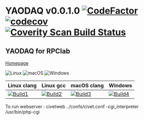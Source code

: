 # YAODAQ v0.0.1.0 [![CodeFactor](https://www.codefactor.io/repository/github/rpclab/yaodaq/badge)](https://www.codefactor.io/repository/github/rpclab/yaodaq) [![codecov](https://codecov.io/gh/RPClab/YAODAQ/branch/master/graph/badge.svg)](https://codecov.io/gh/RPClab/YAODAQ)  <a href="https://scan.coverity.com/projects/rpcla-"><img alt="Coverity Scan Build Status" src="https://scan.coverity.com/projects/19567/badge.svg"/></a> #

## YAODAQ for RPClab ##

[Homepage](https://github.com/RPClab/YAODAQ)

![Linux](https://github.com/RPClab/YAODAQ/workflows/Linux/badge.svg?branch=master)   ![macOS](https://github.com/RPClab/YAODAQ/workflows/macOS/badge.svg?branch=master)   ![Windows](https://github.com/RPClab/YAODAQ/workflows/Windows/badge.svg?branch=master)

| Linux clang       | Linux gcc         | macOS clang       | Windows           |
|-------------------|-------------------|-------------------|-------------------|
| [![Build1][1]][5] | [![Build2][2]][5] | [![Build3][3]][5] | [![Build4][4]][5] |
 
 
[1]: https://travis-matrix-badges.herokuapp.com/repos/RPClab/YAODAQ/branches/master/1?use_travis_com=true
[2]: https://travis-matrix-badges.herokuapp.com/repos/RPClab/YAODAQ/branches/master/2?use_travis_com=true
[3]: https://travis-matrix-badges.herokuapp.com/repos/RPClab/YAODAQ/branches/master/3?use_travis_com=true
[4]: https://travis-matrix-badges.herokuapp.com/repos/RPClab/YAODAQ/branches/master/4?use_travis_com=true
[5]: https://travis-ci.org/RPClab/YAODAQ
 
To run webserver : civetweb ../confs/civet.conf -cgi_interpreter /usr/bin/php-cgi
